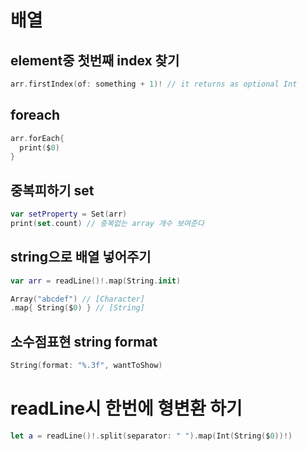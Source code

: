 
# 배열

## element중 첫번째 index 찾기
```swift
arr.firstIndex(of: something + 1)! // it returns as optional Int
```

## foreach
```swift
arr.forEach{
  print($0)
}
```

## 중복피하기 set
```swift
var setProperty = Set(arr)
print(set.count) // 중복없는 array 개수 보여준다
```

## string으로 배열 넣어주기
```swift
var arr = readLine()!.map(String.init)

Array("abcdef") // [Character]
.map{ String($0) } // [String]

```

## 소수점표현 string format
```swift
String(format: "%.3f", wantToShow)
```

# readLine시 한번에 형변환 하기

```swift
let a = readLine()!.split(separator: " ").map(Int(String($0))!)
```
